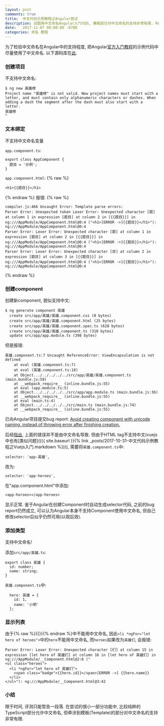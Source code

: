 ```yaml
---
layout: post
comments: true
title:  中文代码示例教程之Angular尝试
description: 试图用中文命名Angular入门代码, 模板部分对中文命名的支持非常有限. Rewrite  sample codes in Angular official tutorial by using Chinese naming as much as possible. Parts related with template has very limited support for unicode naming.
date:   2017-11-07 00:00:00 -0700
categories: 命名 教程
---
```


为了检验中文命名在Angular中的支持程度, 把Angular[官方入门教程](https://angular.io/tutorial)的示例代码中尽量使用了中文命名. 以下源码库在[此](https://github.com/program-in-chinese/angular_official_tutorial_zh).

### 创建项目
不支持中文命名:
```
$ ng new 英雄榜
Project name "英雄榜" is not valid. New project names must start with a letter, and must contain only alphanumeric characters or dashes. When adding a dash the segment after the dash must also start with a letter.
英雄榜
^
```

### 文本绑定
不支持中文命名变量

`app.component.ts`:
```
export class AppComponent {
  题目 = '示例';
}
```
`app.component.html`:
{% raw %}
```
<h1>{{题目}}</h1>
```
{% endraw %}
报错:
{% raw %}
```
compiler.js:466 Uncaught Error: Template parse errors:
Parser Error: Unexpected token Lexer Error: Unexpected character [题] at column 1 in expression [题目] at column 2 in [{{题目}}] in ng:///AppModule/AppComponent.html@0:4 ("<h1>[ERROR ->]{{题目}}</h1>"): ng:///AppModule/AppComponent.html@0:4
Parser Error: Lexer Error: Unexpected character [题] at column 1 in expression [题目] at column 2 in [{{题目}}] in ng:///AppModule/AppComponent.html@0:4 ("<h1>[ERROR ->]{{题目}}</h1>"): ng:///AppModule/AppComponent.html@0:4
Parser Error: Lexer Error: Unexpected character [目] at column 2 in expression [题目] at column 3 in [{{题目}}] in ng:///AppModule/AppComponent.html@0:4 ("<h1>[ERROR ->]{{题目}}</h1>"): ng:///AppModule/AppComponent.html@0:4
```
{% endraw %}

### 创建component

创建新component, 貌似支持中文:
```
$ ng generate component 英雄
  create src/app/英雄/英雄.component.css (0 bytes)
  create src/app/英雄/英雄.component.html (25 bytes)
  create src/app/英雄/英雄.component.spec.ts (628 bytes)
  create src/app/英雄/英雄.component.ts (310 bytes)
  update src/app/app.module.ts (398 bytes)
```
但是报错:
```
英雄.component.ts:7 Uncaught ReferenceError: ViewEncapsulation is not defined
    at eval (英雄.component.ts:7)
    at eval (英雄.component.ts:18)
    at Object.../../../../../src/app/英雄/英雄.component.ts (main.bundle.js:58)
    at __webpack_require__ (inline.bundle.js:55)
    at eval (app.module.ts:5)
    at Object.../../../../../src/app/app.module.ts (main.bundle.js:36)
    at __webpack_require__ (inline.bundle.js:55)
    at eval (main.ts:4)
    at Object.../../../../../src/main.ts (main.bundle.js:74)
    at __webpack_require__ (inline.bundle.js:55)
```
已向Angular项目提交bug report: [Avoid creating component with unicode naming, instead of throwing error after finishing creation.](https://github.com/angular/angular/issues/20263)

后经[指出](https://github.com/angular/angular-cli/issues/8397#issuecomment-342840475), 上面的错误并不是由中文命名导致. 但由于HTML tag不支持中文(vuejs中也有[类似问题](({{ site.baseurl }}{% link _posts/2017-10-31-中文代码示例教程之Vuejs入门.markdown %}))), 需要将`英雄.component.ts`中:
```
selector: 'app-英雄',
```
改为:
```
selector: 'app-heroes',
```
在"app.component.html"中添加:
```
<app-heroes></app-heroes>
```
显示正常. 
鉴于Angular在创建Component时自动生成selector代码, 之前的bug report仍然成立, 可以认为Angular本身不支持Component使用中文命名, 但自己修改selector后似乎仍然可用(以观后效).

### 添加类型
支持中文命名!

添加`src/app/英雄.ts`:
```
export class 英雄 {
  id: number;
  name: string;
}
```
`英雄.component.ts`中:
```
  hero: 英雄 = {
    id: 1,
    name: '小明'
  };
```

### 显示列表
由于{% raw %}{{}}{% endraw %}中不能用中文命名, 因此`<li *ngFor="let hero of heroes">`中的`hero`不能用中文命名, 而`heroes`如果改为`英雄们`, 会报错:
```
Parser Error: Lexer Error: Unexpected character [们] at column 15 in expression [let hero of 英雄们] at column 16 in [let hero of 英雄们] in ng:///AppModule/__Component.html@2:6 ("
<ul class="heroes">
  <li *ngFor="let hero of 英雄们">
    <span class="badge">{{hero.id}}</span>[ERROR ->] {{hero.name}}
  </li>
</ul>"): ng:///AppModule/__Component.html@3:42
```

### 小结
限于时间, 评测只能暂告一段落. 在尝试的很小一部分功能中, 比较纯粹的TypeScript部分允许中文命名, 但牵涉到模板(Template)的部分对中文命名的支持非常有限.
